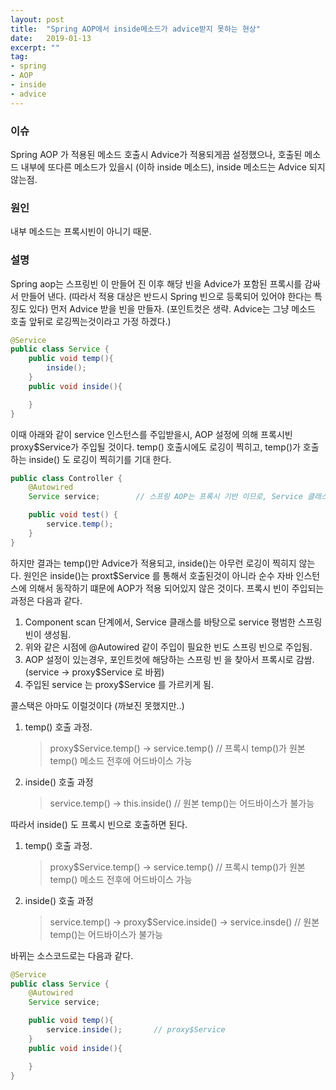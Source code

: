 ```yaml
---
layout: post
title:  "Spring AOP에서 inside메소드가 advice받지 못하는 현상"
date:   2019-01-13
excerpt: ""
tag:
- spring
- AOP
- inside
- advice
---
```





### 이슈
Spring AOP 가 적용된 메소드 호출시 Advice가 적용되게끔 설정했으나,
호출된 메소드 내부에 또다른 메소드가 있을시 (이하 inside 메소드), inside 메소드는 Advice 되지 않는점.


### 원인
내부 메소드는 프록시빈이 아니기 때문. 


### 설명
Spring aop는 스프링빈 이 만들어 진 이후 해당 빈을 Advice가 포함된 프록시를 감싸서 만들어 낸다. (따라서 적용 대상은 반드시 Spring 빈으로 등록되어 있어야 한다는 특징도 있다) 
먼저 Advice 받을 빈을 만들자. (포인트컷은 생략. Advice는 그냥 메소드 호출 앞뒤로 로깅찍는것이라고 가정 하겠다.)

```java
@Service
public class Service {	
	public void temp(){
		inside();
	}
	public void inside(){

	}
}
```

이때 아래와 같이 service 인스턴스를 주입받을시, AOP 설정에 의해 프록시빈 proxy$Service가 주입될 것이다.
temp() 호출시에도 로깅이 찍히고, temp()가 호출하는 inside() 도 로깅이 찍히기를 기대 한다.

```java
public class Controller {
	@Autowired 
	Service service;		// 스프링 AOP는 프록시 기반 이므로, Service 클래스의 빈이 만들어질때 실제로는 proxy$Service 라는 프록시 인스턴스가 주입된다.

	public void test() {
		service.temp();
	}
}
```

하지만 결과는 temp()만 Advice가 적용되고, inside()는 아무런 로깅이 찍히지 않는다.
원인은 inside()는 proxt$Service 를 통해서 호출된것이 아니라 순수 자바 인스턴스에 의해서 동작하기 떄문에 AOP가 적용 되어있지 않은 것이다.
프록시 빈이 주입되는 과정은 다음과 같다.

1. Component scan 단계에서, Service 클래스를 바탕으로 service 평범한 스프링 빈이 생성됨. 
2. 위와 같은 시점에 @Autowired 같이 주입이 필요한 빈도 스프링 빈으로 주입됨.
3. AOP 설정이 있는경우, 포인트컷에 해당하는 스프링 빈 을 찾아서 프록시로 감쌈. (service -> proxy$Service 로 바뀜)
4. 주입된 service 는 proxy$Service 를 가르키게 됨.


콜스택은 아마도 이럴것이다 (까보진 못했지만..)
1. temp() 호출 과정.
	> proxy$Service.temp() -> service.temp() 	// 프록시 temp()가 원본 temp() 메소드 전후에 어드바이스 가능
2. inside() 호출 과정
	> service.temp() -> this.inside()			// 원본 temp()는 어드바이스가 불가능


따라서 inside() 도 프록시 빈으로 호출하면 된다.
1. temp() 호출 과정.
	> proxy$Service.temp() -> service.temp() 						// 프록시 temp()가 원본 temp() 메소드 전후에 어드바이스 가능
2. inside() 호출 과정
	> service.temp() -> proxy$Service.inside() -> service.insde()	// 원본 temp()는 어드바이스가 불가능


바뀌는 소스코드로는 다음과 같다.
```java
@Service
public class Service {	
	@Autowired 
	Service service;

	public void temp(){
		service.inside();		// proxy$Service
	}
	public void inside(){

	}
}
```


